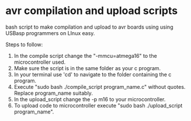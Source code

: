 # avr compilation and upload scripts
bash script to make compilation and upload to avr boards using using USBasp programmers on LInux easy.

Steps to follow:
1. In the compile script change the "-mmcu=atmega16" to the microcontroller used.
2. Make sure the script is in the same folder as your c program.
3. In your terminal use 'cd' to navigate to the folder containing the c program.
4. Execute "sudo bash ./compile_script program_name.c" without quotes. Replace program_name suitably.
5. In the upload_script change the -p m16 to your microcontroller.
6. To upload code to microcontroller execute "sudo bash ./upload_script program_name".
